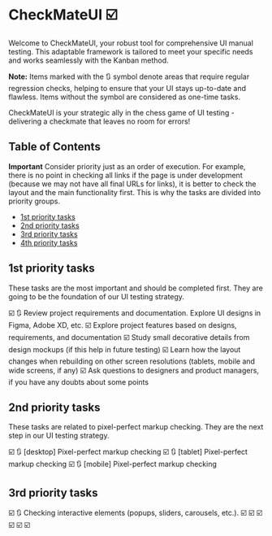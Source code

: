# CheckMateUI ☑️

Welcome to CheckMateUI, your robust tool for comprehensive UI manual testing. This adaptable framework is tailored to meet your specific needs and works seamlessly with the Kanban method.

**Note:** Items marked with the 🔃 symbol denote areas that require regular regression checks, helping to ensure that your UI stays up-to-date and flawless. Items without the symbol are considered as one-time tasks.

CheckMateUI is your strategic ally in the chess game of UI testing - delivering a checkmate that leaves no room for errors!

## Table of Contents

**Important** Consider priority just as an order of execution. For example, there is no point in checking all links if the page is under development (because we may not have all final URLs for links), it is better to check the layout and the main functionality first. This is why the tasks are divided into priority groups.
    
- [1st priority tasks](#1st-priority-tasks)
- [2nd priority tasks](#2nd-priority-tasks)
- [3rd priority tasks](#3rd-priority-tasks)
- [4th priority tasks](#4th-priority-tasks)

## 1st priority tasks

These tasks are the most important and should be completed first. They are going to be the foundation of our UI testing strategy.

☑️ 🔃 Review project requirements and documentation. Explore UI designs in Figma, Adobe XD, etc.
    ☑️ Explore project features based on designs, requirements, and documentation
    ☑️ Study small decorative details from design mockups (if this help in future testing) 
    ☑️ Learn how the layout changes when rebuilding on other screen resolutions (tablets, mobile and wide screens, if any)
    ☑️ Ask questions to designers and product managers, if you have any doubts about some points

## 2nd priority tasks

These tasks are related to pixel-perfect markup checking. They are the next step in our UI testing strategy.

☑️ 🔃 [desktop] Pixel-perfect markup checking
☑️ 🔃 [tablet] Pixel-perfect markup checking
☑️ 🔃 [mobile] Pixel-perfect markup checking
    
## 3rd priority tasks

☑️ 🔃 Checking interactive elements (popups, sliders, carousels, etc.).
    ☑️ 
    ☑️ 
    ☑️ 
    ☑️ 
    ☑️ 
    ☑️ 
